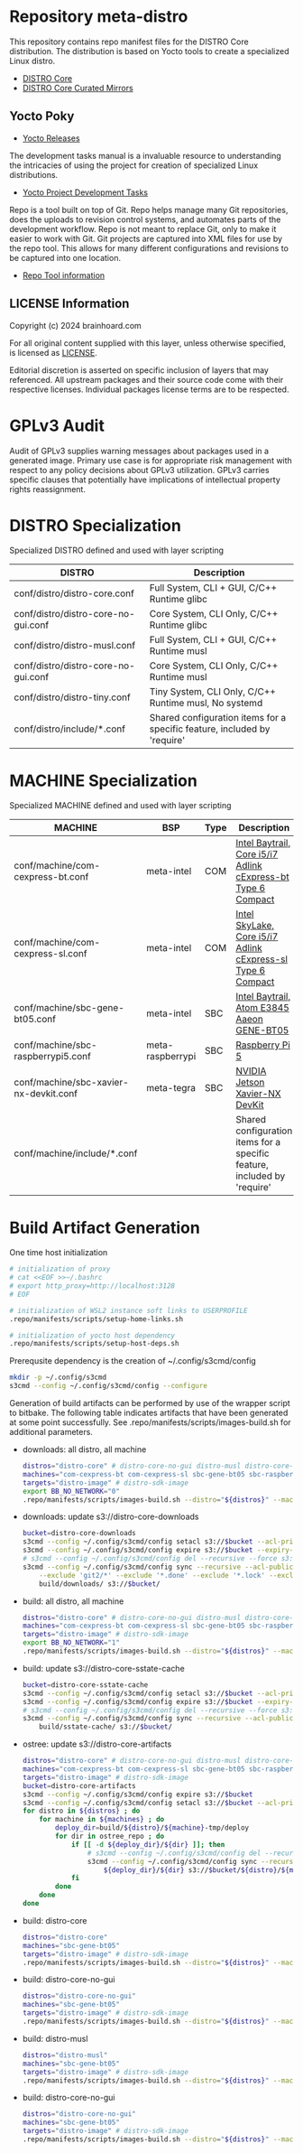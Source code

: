 # Repository meta-distro

This repository contains repo manifest files for the DISTRO Core distribution. The
distribution is based on Yocto tools to create a specialized Linux distro.

*   [DISTRO Core](https://github.com/distro-core)
*   [DISTRO Core Curated Mirrors](https://github.com/distro-core-curated-mirrors)

## Yocto Poky

*   [Yocto Releases](https://wiki.yoctoproject.org/wiki/Releases)

The development tasks manual is a invaluable resource to understanding the intricacies of using
the project for creation of specialized Linux distributions.

*   [Yocto Project Development Tasks](https://docs.yoctoproject.org/dev-manual/index.html)

Repo is a tool built on top of Git. Repo helps manage many Git repositories, does the uploads to
revision control systems, and automates parts of the development workflow. Repo is not meant to
replace Git, only to make it easier to work with Git. Git projects are captured into XML files
for use by the repo tool. This allows for many different configurations and revisions to be
captured into one location.

*   [Repo Tool information](https://android.googlesource.com/tools/repo)

## LICENSE Information

Copyright (c) 2024 brainhoard.com

For all original content supplied with this layer, unless otherwise
specified, is licensed as [LICENSE](./LICENSE).

Editorial discretion is asserted on specific inclusion of layers that
may referenced. All upstream packages and their source code come with
their respective licenses. Individual packages license terms are to be
respected.

# GPLv3 Audit

Audit of GPLv3 supplies warning messages about packages used in a generated image. Primary use case is for
appropriate risk management with respect to any policy decisions about GPLv3 utilization. GPLv3 carries
specific clauses that potentially have implications of intellectual property rights reassignment.

# DISTRO Specialization

Specialized DISTRO defined and used with layer scripting

| DISTRO | Description |
| --- | --- |
| conf/distro/distro-core.conf | Full System, CLI + GUI, C/C++ Runtime glibc |
| conf/distro/distro-core-no-gui.conf | Core System, CLI Only, C/C++ Runtime glibc |
| conf/distro/distro-musl.conf | Full System, CLI + GUI, C/C++ Runtime musl |
| conf/distro/distro-core-no-gui.conf | Core System, CLI Only, C/C++ Runtime musl |
| conf/distro/distro-tiny.conf | Tiny System, CLI Only, C/C++ Runtime musl, No systemd |
| conf/distro/include/*.conf | Shared configuration items for a specific feature, included by 'require' |

# MACHINE Specialization

Specialized MACHINE defined and used with layer scripting

| MACHINE | BSP | Type | Description |
| --- | --- | --- | --- |
| conf/machine/com-cexpress-bt.conf | meta-intel | COM | [Intel Baytrail, Core i5/i7 Adlink cExpress-bt Type 6 Compact](./conf/machine/com-cexpress-bt.conf) |
| conf/machine/com-cexpress-sl.conf | meta-intel | COM | [Intel SkyLake, Core i5/i7 Adlink cExpress-sl Type 6 Compact](./conf/machine/com-cexpress-sl.conf) |
| conf/machine/sbc-gene-bt05.conf | meta-intel | SBC | [Intel Baytrail, Atom E3845 Aaeon GENE-BT05](./conf/machine/sbc-gene-bt05.conf) |
| conf/machine/sbc-raspberrypi5.conf | meta-raspberrypi | SBC | [Raspberry Pi 5](./conf/machine/sbc-raspberrypi5.conf) |
| conf/machine/sbc-xavier-nx-devkit.conf | meta-tegra | SBC | [NVIDIA Jetson Xavier-NX DevKit](./conf/machine/sbc-xavier-nx-devkit.conf) |
| conf/machine/include/*.conf | | | Shared configuration items for a specific feature, included by 'require' |

# Build Artifact Generation

One time host initialization

~~~ bash
# initialization of proxy
# cat <<EOF >>~/.bashrc
# export http_proxy=http://localhost:3128
# EOF

# initialization of WSL2 instance soft links to USERPROFILE
.repo/manifests/scripts/setup-home-links.sh

# initialization of yocto host dependency
.repo/manifests/scripts/setup-host-deps.sh
~~~

Prerequsite dependency is the creation of ~/.config/s3cmd/config

~~~ bash
mkdir -p ~/.config/s3cmd
s3cmd --config ~/.config/s3cmd/config --configure
~~~

Generation of build artifacts can be performed by use of the wrapper script to bitbake. The
following table indicates artifacts that have been generated at some point successfully. See
.repo/manifests/scripts/images-build.sh for additional parameters.

-   downloads: all distro, all machine

    ~~~ bash
    distros="distro-core" # distro-core-no-gui distro-musl distro-core-no-gui
    machines="com-cexpress-bt com-cexpress-sl sbc-gene-bt05 sbc-raspberrypi5 sbc-xavier-nx-devkit"
    targets="distro-image" # distro-sdk-image
    export BB_NO_NETWORK="0"
    .repo/manifests/scripts/images-build.sh --distro="${distros}" --machine="${machines}" --target="${targets}" --target-flags="--continue" --fetch-downloads --clean-sstate
    ~~~

-   downloads: update s3://distro-core-downloads

    ~~~ bash
    bucket=distro-core-downloads
	s3cmd --config ~/.config/s3cmd/config setacl s3://$bucket --acl-private
	s3cmd --config ~/.config/s3cmd/config expire s3://$bucket --expiry-days 365
    # s3cmd --config ~/.config/s3cmd/config del --recursive --force s3://$bucket
	s3cmd --config ~/.config/s3cmd/config sync --recursive --acl-public --delete-removed --progress \
		--exclude 'git2/*' --exclude '*.done' --exclude '*.lock' --exclude 'tmp*' --exclude '*tmp' \
		build/downloads/ s3://$bucket/
    ~~~

-   build: all distro, all machine

    ~~~ bash
    distros="distro-core" # distro-core-no-gui distro-musl distro-core-no-gui
    machines="com-cexpress-bt com-cexpress-sl sbc-gene-bt05 sbc-raspberrypi5 sbc-xavier-nx-devkit"
    targets="distro-image" # distro-sdk-image
    export BB_NO_NETWORK="1"
    .repo/manifests/scripts/images-build.sh --distro="${distros}" --machine="${machines}" --target="${targets}"
    ~~~

-   build: update s3://distro-core-sstate-cache

    ~~~ bash
    bucket=distro-core-sstate-cache
	s3cmd --config ~/.config/s3cmd/config setacl s3://$bucket --acl-private
	s3cmd --config ~/.config/s3cmd/config expire s3://$bucket --expiry-days 365
    # s3cmd --config ~/.config/s3cmd/config del --recursive --force s3://$bucket
	s3cmd --config ~/.config/s3cmd/config sync --recursive --acl-public --delete-removed --progress \
		build/sstate-cache/ s3://$bucket/
    ~~~

-   ostree: update s3://distro-core-artifacts

    ~~~ bash
    distros="distro-core" # distro-core-no-gui distro-musl distro-core-no-gui
    machines="com-cexpress-bt com-cexpress-sl sbc-gene-bt05 sbc-raspberrypi5 sbc-xavier-nx-devkit"
    targets="distro-image" # distro-sdk-image
    bucket=distro-core-artifacts
	s3cmd --config ~/.config/s3cmd/config expire s3://$bucket
	s3cmd --config ~/.config/s3cmd/config setacl s3://$bucket --acl-private
    for distro in ${distros} ; do
		for machine in ${machines} ; do
            deploy_dir=build/${distro}/${machine}-tmp/deploy
            for dir in ostree_repo ; do
                if [[ -d ${deploy_dir}/${dir} ]]; then
                    # s3cmd --config ~/.config/s3cmd/config del --recursive --force s3://$bucket/${distro}/${machine}/${dir}
                    s3cmd --config ~/.config/s3cmd/config sync --recursive --acl-public --delete-removed --progress \
                        ${deploy_dir}/${dir} s3://$bucket/${distro}/${machine}/${dir}/
                fi
            done
		done
	done
    ~~~

-   build: distro-core

    ~~~ bash
    distros="distro-core"
    machines="sbc-gene-bt05"
    targets="distro-image" # distro-sdk-image
    .repo/manifests/scripts/images-build.sh --distro="${distros}" --machine="${machines}" --target="${targets}"
    ~~~

-   build: distro-core-no-gui

    ~~~ bash
    distros="distro-core-no-gui"
    machines="sbc-gene-bt05"
    targets="distro-image" # distro-sdk-image
    .repo/manifests/scripts/images-build.sh --distro="${distros}" --machine="${machines}" --target="${targets}"
    ~~~

-   build: distro-musl

    ~~~ bash
    distros="distro-musl"
    machines="sbc-gene-bt05"
    targets="distro-image" # distro-sdk-image
    .repo/manifests/scripts/images-build.sh --distro="${distros}" --machine="${machines}" --target="${targets}"
    ~~~

-   build: distro-core-no-gui

    ~~~ bash
    distros="distro-core-no-gui"
    machines="sbc-gene-bt05"
    targets="distro-image" # distro-sdk-image
    .repo/manifests/scripts/images-build.sh --distro="${distros}" --machine="${machines}" --target="${targets}"
    ~~~
<!--
-   build: distro-tiny (incomplete)

    ~~~ bash
    # distros="distro-tiny"
    # machines="sbc-gene-bt05"
    # targets="distro-image" # distro-sdk-image
    # .repo/manifests/scripts/images-build.sh --distro="${distros}" --machine="${machines}" --target="${targets}"
    ~~~
-->
